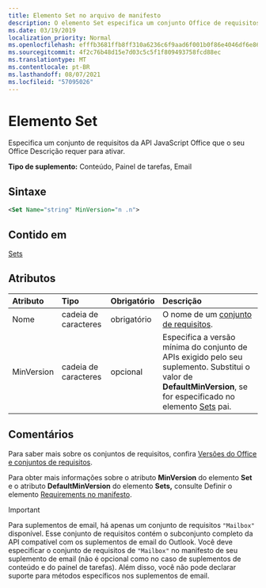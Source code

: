 ```yaml
---
title: Elemento Set no arquivo de manifesto
description: O elemento Set especifica um conjunto Office de requisitos da API JavaScript que seu Office de complemento requer para ativar.
ms.date: 03/19/2019
localization_priority: Normal
ms.openlocfilehash: efffb3681ffb8ff310a6236c6f9aad6f001b0f86e4046df6e867798302d66f5a
ms.sourcegitcommit: 4f2c76b48d15e7d03c5c5f1f809493758fcd88ec
ms.translationtype: MT
ms.contentlocale: pt-BR
ms.lasthandoff: 08/07/2021
ms.locfileid: "57095026"
---
```

# <a name="set-element"></a>Elemento Set

Especifica um conjunto de requisitos da API JavaScript Office que o seu Office Descrição requer para ativar.

**Tipo de suplemento:** Conteúdo, Painel de tarefas, Email

## <a name="syntax"></a>Sintaxe

```XML
<Set Name="string" MinVersion="n .n">
```

## <a name="contained-in"></a>Contido em

[Sets](sets.md)

## <a name="attributes"></a>Atributos

|Atributo|Tipo|Obrigatório|Descrição|
|:-----|:-----|:-----|:-----|
|Nome|cadeia de caracteres|obrigatório|O nome de um [conjunto de requisitos](../../develop/office-versions-and-requirement-sets.md).|
|MinVersion|cadeia de caracteres|opcional|Especifica a versão mínima do conjunto de APIs exigido pelo seu suplemento. Substitui o valor de **DefaultMinVersion**, se for especificado no elemento [Sets](sets.md) pai.|

## <a name="remarks"></a>Comentários

Para saber mais sobre os conjuntos de requisitos, confira [Versões do Office e conjuntos de requisitos](../../develop/office-versions-and-requirement-sets.md).

Para obter mais informações sobre o atributo **MinVersion** do elemento **Set** e o atributo **DefaultMinVersion** do elemento **Sets,** consulte Definir o elemento [Requirements no manifesto](../../develop/specify-office-hosts-and-api-requirements.md#set-the-requirements-element-in-the-manifest).

> [!IMPORTANT]
> Para suplementos de email, há apenas um conjunto de requisitos `"Mailbox"` disponível. Esse conjunto de requisitos contém o subconjunto completo da API compatível com os suplementos de email do Outlook. Você deve especificar o conjunto de requisitos de `"Mailbox"` no manifesto de seu suplemento de email (não é opcional como no caso de suplementos de conteúdo e do painel de tarefas). Além disso, você não pode declarar suporte para métodos específicos nos suplementos de email.
